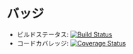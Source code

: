 # バッジ

- ビルドステータス: [![Build Status](https://travis-ci.org/your-username/your-project.svg?branch=master)](https://travis-ci.org/your-username/your-project)
- コードカバレッジ: [![Coverage Status](https://coveralls.io/repos/github/your-username/your-project/badge.svg?branch=master)](https://coveralls.io/github/your-username/your-project?branch=master)
